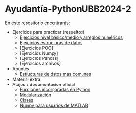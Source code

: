 # Ayudantía-PythonUBB2024-2

En este repositorio encontrarás:

* Ejercicios para practicar (resueltos)
  * [Ejercicios nivel básico/medio y arreglos numéricos](https://github.com/PedrodiazH/Ayudantia-PythonUBB2024-2/blob/main/Ejercicios%20practicos/Ejercicios_python_1.pdf)
  * [Ejercicios estructuras de datos](https://github.com/PedrodiazH/Ayudantia-PythonUBB-ICA-2024-2/blob/main/Ejercicios%20practicos/Ejercicios_python_Estructuras_de_datos.pdf)
  * [Ejercicios POO]
  * [Ejercicios Numpy]
  * [Ejercicios Pandas]
  * [Ejercicios archivos]
* Apuntes
  * [Estructuras de datos mas comunes](https://github.com/PedrodiazH/Ayudantia-PythonUBB2024-2/blob/main/Apuntes/Estructura_de_Datos___Python_Cient%C3%ADfico.pdf)  
* Material extra
* Atajos a documentacion oficial
  * [Funciones incorporadas en Python](https://docs.python.org/es/3/library/functions.html)
  * [Modularización](https://docs.python.org/es/3/tutorial/modules.html)
  * [Clases](https://docs.python.org/es/3/tutorial/classes.html)
  * [Numpy para usuarios de MATLAB](https://numpy.org/devdocs/user/numpy-for-matlab-users.html)
